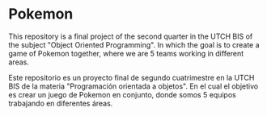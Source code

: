 # Pokemon
This repository is a final project of the second quarter in the UTCH BIS of the subject "Object Oriented Programming".
In which the goal is to create a game of Pokemon together, where we are 5 teams working in different areas.

Este repositorio es un proyecto final de segundo cuatrimestre en la UTCH BIS de la materia "Programación orientada a objetos".
En el cual el objetivo es crear un juego de Pokemon en conjunto, donde somos 5 equipos trabajando en diferentes áreas.
